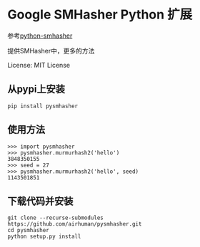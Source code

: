 # Google SMHasher Python 扩展 #

参考[python-smhasher](https://github.com/phensley/python-smhasher)

提供SMHasher中，更多的方法

License: MIT License


## 从pypi上安装 ##
```
pip install pysmhasher
```

## 使用方法 ##
```
>>> import pysmhasher
>>> pysmhasher.murmurhash2('hello')
3848350155
>>> seed = 27
>>> pysmhasher.murmurhash2('hello', seed)
1143501851
```

## 下载代码并安装 ##
```
git clone --recurse-submodules https://github.com/airhuman/pysmhasher.git
cd pysmhasher
python setup.py install
```


